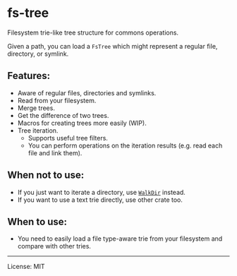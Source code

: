 # fs-tree

Filesystem trie-like tree structure for commons operations.

Given a path, you can load a `FsTree` which might represent a regular file, directory, or symlink.

## Features:

- Aware of regular files, directories and symlinks.
- Read from your filesystem.
- Merge trees.
- Get the difference of two trees.
- Macros for creating trees more easily (WIP).
- Tree iteration.
  - Supports useful tree filters.
  - You can perform operations on the iteration results (e.g. read each file and link them).

## When not to use:

- If you just want to iterate a directory, use [`WalkDir`] instead.
- If you want to use a text trie directly, use other crate too.

## When to use:

- You need to easily load a file type-aware trie from your filesystem and compare with other tries.

---

[`WalkDir`]: https://docs.rs/walkdir

License: MIT
